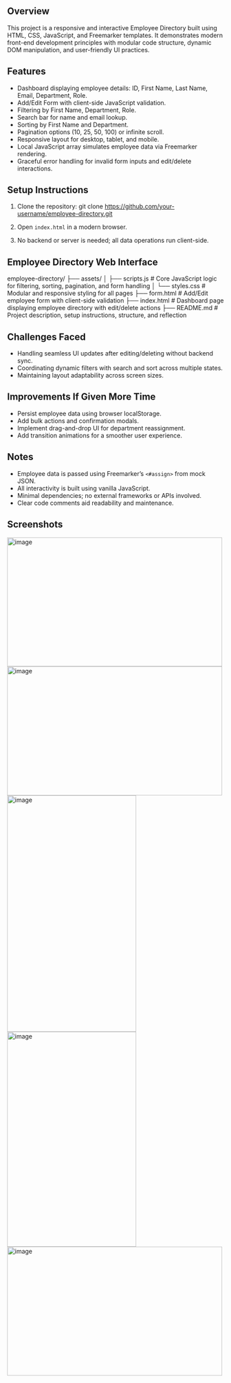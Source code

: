 
## Overview

This project is a responsive and interactive Employee Directory built using HTML, CSS, JavaScript, and Freemarker templates. It demonstrates modern front-end development principles with modular code structure, dynamic DOM manipulation, and user-friendly UI practices.

## Features

- Dashboard displaying employee details: ID, First Name, Last Name, Email, Department, Role.
- Add/Edit Form with client-side JavaScript validation.
- Filtering by First Name, Department, Role.
- Search bar for name and email lookup.
- Sorting by First Name and Department.
- Pagination options (10, 25, 50, 100) or infinite scroll.
- Responsive layout for desktop, tablet, and mobile.
- Local JavaScript array simulates employee data via Freemarker rendering.
- Graceful error handling for invalid form inputs and edit/delete interactions.

## Setup Instructions

1. Clone the repository:
git clone https://github.com/your-username/employee-directory.git

2. Open `index.html` in a modern browser.
3. No backend or server is needed; all data operations run client-side.

## Employee Directory Web Interface

employee-directory/
├── assets/
│   ├── scripts.js           # Core JavaScript logic for filtering, sorting, pagination, and form handling
│   └── styles.css           # Modular and responsive styling for all pages
├── form.html                # Add/Edit employee form with client-side validation
├── index.html               # Dashboard page displaying employee directory with edit/delete actions
├── README.md                # Project description, setup instructions, structure, and reflection


## Challenges Faced

- Handling seamless UI updates after editing/deleting without backend sync.
- Coordinating dynamic filters with search and sort across multiple states.
- Maintaining layout adaptability across screen sizes.

## Improvements If Given More Time

- Persist employee data using browser localStorage.
- Add bulk actions and confirmation modals.
- Implement drag-and-drop UI for department reassignment.
- Add transition animations for a smoother user experience.

## Notes

- Employee data is passed using Freemarker’s `<#assign>` from mock JSON.
- All interactivity is built using vanilla JavaScript.
- Minimal dependencies; no external frameworks or APIs involved.
- Clear code comments aid readability and maintenance.

## Screenshots
<img width="500" height="300" alt="image" src="https://github.com/user-attachments/assets/5cb733de-a639-44d4-822c-771001170382" />
<img width="500" height="300" alt="image" src="https://github.com/user-attachments/assets/668a8003-23fa-4e14-a95c-ffce4bc59fd0" />
<img width="300" height="550" alt="image" src="https://github.com/user-attachments/assets/0e4690f2-9672-4bd8-b780-09bcbc6fccc6" />
<img width="300" height="500" alt="image" src="https://github.com/user-attachments/assets/f30b92ad-b76c-4648-baa2-cac87c4fe033" />
<img width="500" height="300" alt="image" src="https://github.com/user-attachments/assets/437448c4-e8b4-4308-afb1-d7a1fb9b9af4" />







